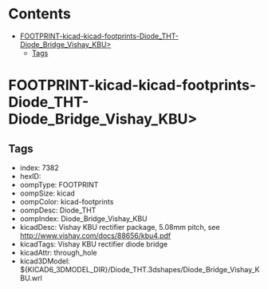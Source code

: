 



Contents
========

* [FOOTPRINT-kicad-kicad-footprints-Diode_THT-Diode_Bridge_Vishay_KBU>](#footprint-kicad-kicad-footprints-diode_tht-diode_bridge_vishay_kbu)
	* [Tags](#tags)

# FOOTPRINT-kicad-kicad-footprints-Diode_THT-Diode_Bridge_Vishay_KBU>

## Tags

- index: 7382
- hexID: 
- oompType: FOOTPRINT
- oompSize: kicad
- oompColor: kicad-footprints
- oompDesc: Diode_THT
- oompIndex: Diode_Bridge_Vishay_KBU
- kicadDesc: Vishay KBU rectifier package, 5.08mm pitch, see http://www.vishay.com/docs/88656/kbu4.pdf
- kicadTags: Vishay KBU rectifier diode bridge
- kicadAttr: through_hole
- kicad3DModel: ${KICAD6_3DMODEL_DIR}/Diode_THT.3dshapes/Diode_Bridge_Vishay_KBU.wrl
